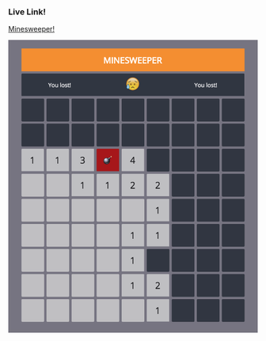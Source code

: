 ### Live Link!
[Minesweeper!](http://davidnoah.me/minesweeper/)



![Minesweeper](./minesweeper_in_action.png)
